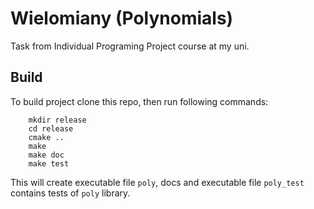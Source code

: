 # Wielomiany (Polynomials)

Task from Individual Programing Project course at my uni.

## Build

To build project clone this repo, then run following commands:
```
    mkdir release
    cd release
    cmake ..
    make
    make doc
    make test
```
This will create executable file `poly`, docs and executable file `poly_test` contains tests of `poly` library.
